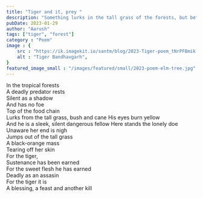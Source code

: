 ```yaml
---
title: "Tiger and it, prey "
description: "Something lurks in the tall grass of the forests, but before the doe realises, her fate fate is sealed "
pubDate: 2023-01-29
author: "Aarush"
tags: ["tiger", "forest"]
category : "Poem"
image : {
    src : "https://ik.imagekit.io/santm/blog/2023-Tiger-poem_tNrPFBmik.webp",
    alt : "Tiger Bandhavgarh",
}
featured_image_small : "/images/featured/small/2023-poem-elm-tree.jpg"
---
```


In the tropical forests  
A deadly predator rests  
Silent as a shadow  
And has no foe  
Top of the food chain  
Lurks from the tall grass, bush and cane His eyes burn yellow  
And he is a sleek, silent dangerous fellow Here stands the lonely doe  
Unaware her end is nigh  
Jumps out of the tall grass  
A black-orange mass  
Tearing off her skin  
For the tiger,  
Sustenance has been earned  
For the sweet flesh he has earned  
Deadly as an assasin  
For the tiger it is  
A blessing, a feast and another kill  


